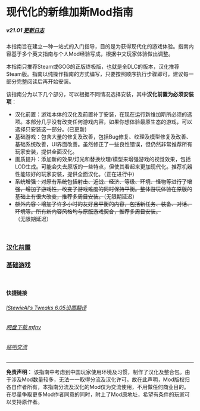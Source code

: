 <h1>现代化的新维加斯Mod指南</h1>
<h5>v21.01 <a href='https://github.com/feelbetterhua/nvguideline_cn/blob/master/changelog.md' title='更新日志'>更新日志</a></h5>
<p>本指南旨在建立一种一站式的入门指导，目的是为获得现代化的游戏体验。指南内容基于多个英文指南与个人Mod经验写成，根据中文玩家体验做出调整。</p>
<p>本指南只推荐Steam或GOG的正版终极版，也就是全DLC的版本，汉化推荐Steam版。指南以纯操作指南的方式编写，只要按照顺序执行步骤即可，建议每一部分完整阅读后再开始安装。</p>
<p>该指南分为以下几个部分，可以根据不同情况选择安装，其中<strong>汉化前置为必须安装项</strong>：</p>
<ul>
<li>汉化前置：游戏本体的汉化及前置补丁安装，在现在运行新维加斯所必须的选项。本部分几乎没有改变任何游戏内容，如果你想体验最原生态的游戏，可以选择只安装这一部分。(已更新)</li>
<li>基础游戏：包含大量的修复及改善，包括Bug修复、纹理及模型修复及改善、基础系统改善，UI界面改善。虽然修正了一些良性错误，但仍然非常推荐所有玩家安装，提供全面汉化。</li>
<li>画质提升：添加新的效果/灯光和替换纹理/模型来增强游戏的视觉效果，包括LOD生成。可能会失去原版的一些特点，但使其看起来更加现代化。推荐机器性能较好的玩家安装，提供全面汉化。（正在进行中）</li>
<li><del>系统增强：对原有系统包括射击、近战、经济、等级、环境、怪物等进行了增强，增加了游戏性，改变了游戏难度的同时保持平衡。整体游玩体验在原版的基础上有很大改变，推荐多周目安装。</del>（无限期延迟）</li>
<li><del>额外内容：增加了许多小时的友好且平衡的内容，包括新任务、装备、对话、环境等。所有新内容风格均与原版游戏契合，推荐多周目安装。</del>（无限期延迟）</li>

</ul>
<p>&nbsp;</p>
<h3><a href='https://github.com/feelbetterhua/nvguideline_cn/blob/master/md/utilities.md' title='汉化前置'>汉化前置</a></h3>
<h3><a href='https://github.com/feelbetterhua/nvguideline_cn/blob/master/md/Base%20Game.md' title='基础游戏'>基础游戏</a></h3>
<p>&nbsp;</p>
<h4>快捷链接</h4>
<h6><a href='https://github.com/feelbetterhua/nvguideline_cn/blob/master/md/nvse_stewie_tweaks.ini' title='设置翻译'>lStewieAl‘s Tweaks 6.05设置翻译</a></h6>
<h6><a href='https://pan.baidu.com/s/1gOKY_pqprm4DezjjqEwuGw' title='资源地址'>网盘下载 mfnv</a></h6>
<h6><a href='https://tieba.baidu.com/p/6204813459' title='帖子地址'>贴吧交流</a></h6>
<hr />
<p><strong>免责声明</strong>： 该指南中考虑到中国玩家使用环境及习惯，制作了汉化及整合包。由于涉及Mod数量较多，无法一一取得分流及汉化许可。故在此声明，Mod版权归各自作者所有，本指南分流及汉化的Mod仅为交流使用，不用做任何商业目的。在尽量争取更多Mod作者同意的同时，附上了Mod原地址，希望有条件的玩家可以支持原作者。</p>
